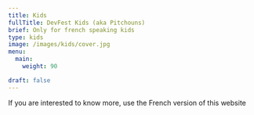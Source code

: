 ```yaml
---
title: Kids
fullTitle: DevFest Kids (aka Pitchouns)
brief: Only for french speaking kids
type: kids
image: /images/kids/cover.jpg
menu:
  main:
    weight: 90

draft: false
---
```


If you are interested to know more, use the French version of this website